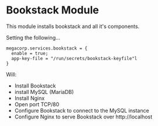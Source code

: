 # Bookstack Module
This module installs bookstack and all it's components.

Setting the following...
```
megacorp.services.bookstack = {
  enable = true;
  app-key-file = "/run/secrets/bookstack-keyfile"l
}
```
Will:
- Install Bookstack
- install MySQL (MariaDB)
- Install Nginx
- Open port TCP/80
- Configure Bookstack to connect to the MySQL instance
- Configure Nginx to serve Bookstack over http://localhost 
